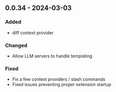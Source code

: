 ## 0.0.34 - 2024-03-03

### Added

- diff context provider

### Changed

- Allow LLM servers to handle templating

### Fixed

- Fix a few context providers / slash commands
- Fixed issues preventing proper extension startup
